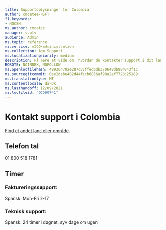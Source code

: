 ```yaml
---
title: Supportoplysninger for Colombia
author: cmcatee-MSFT
f1.keywords:
- NOCSH
ms.author: cmcatee
manager: scotv
audience: Admin
ms.topic: reference
ms.service: o365-administration
ms.collection: Adm_Support
ms.localizationpriority: medium
description: Få mere at vide om, hvordan du kontakter support i dit land eller område.
ROBOTS: NOINDEX, NOFOLLOW
ms.openlocfilehash: 499364702e287d73ffedbdb370648db884043f1c
ms.sourcegitcommit: 0ee2dabe402d44fecb6856af98a2ef7720d25189
ms.translationtype: MT
ms.contentlocale: da-DK
ms.lasthandoff: 12/09/2021
ms.locfileid: "63590741"
---
```

# <a name="contact-support-for-colombia"></a>Kontakt support i Colombia

[Find et andet land eller område](../get-help-support.md).

## <a name="phone-number"></a>Telefon tal
01 800 518 1781

## <a name="hours"></a>Timer
### <a name="billing-support"></a>Faktureringssupport:

Spansk: Mon-Fri 9-17

### <a name="technical-support"></a>Teknisk support:

Spansk: 24 timer i døgnet, syv dage om ugen
